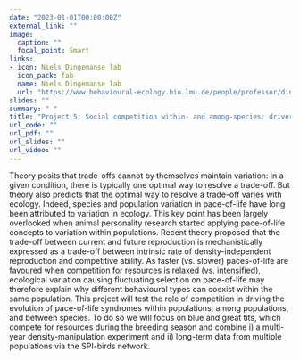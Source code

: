 ```yaml
---
date: "2023-01-01T00:00:00Z"
external_link: ""
image:
  caption: ""
  focal_point: Smart
links:
- icon: Niels Dingemanse lab
  icon_pack: fab
  name: Niels Dingemanse lab
  url: "https://www.behavioural-ecology.bio.lmu.de/people/professor/dingemanse/index.html"
slides: ""
summary: " "
title: "Project 5: Social competition within- and among-species: drivers of pace-of-life in wild passerine birds? (Post-doc 4, 2023-2024)"
url_code: ""
url_pdf: ""
url_slides: ""
url_video: ""
---
```


Theory posits that trade-offs cannot by themselves maintain variation: in a given condition, there is typically one optimal way to resolve a trade-off. But theory also predicts that the optimal way to resolve a trade-off varies with ecology. Indeed, species and population variation in pace-of-life have long been attributed to variation in ecology. This key point has been largely overlooked when animal personality research started applying pace-of-life concepts to variation within populations. Recent theory proposed that the trade-off between current and future reproduction is mechanistically expressed as a trade-off between intrinsic rate of density-independent reproduction and competitive ability. As faster (vs. slower) paces-of-life are favoured when competition for resources is relaxed (vs. intensified), ecological variation causing fluctuating selection on pace-of-life may therefore explain why different behavioural types can coexist within the same population. This project will test the role of competition in driving the evolution of pace-of-life syndromes within populations, among populations, and between species. To do so we will focus on blue and great tits, which compete for resources during the breeding season and combine i) a multi-year density-manipulation experiment and ii) long-term data from multiple populations via the SPI-birds network.
